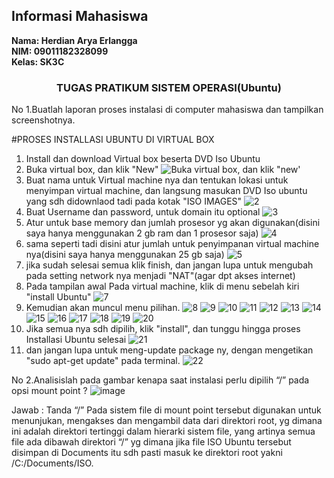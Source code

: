 ## Informasi Mahasiswa
**Nama: Herdian Arya Erlangga**\
**NIM: 09011182328099**\
**Kelas: SK3C**
<br>
<div align="Center">
  
### TUGAS PRATIKUM SISTEM OPERASI(Ubuntu)

</div>

No 1.Buatlah laporan proses instalasi di computer mahasiswa dan tampilkan 
screenshotnya.

#PROSES INSTALLASI UBUNTU DI VIRTUAL BOX

1. Install dan download Virtual box beserta DVD Iso Ubuntu
2. Buka virtual box, dan klik "New"
![Buka virtual box, dan klik "new'](https://github.com/user-attachments/assets/f0089d91-c634-4eaf-ad0f-6f6a41e4dd56)
3. Buat nama untuk Virtual machine nya dan tentukan lokasi untuk menyimpan virtual machine, dan langsung masukan DVD Iso ubuntu yang sdh didownlaod tadi pada kotak "ISO IMAGES"
![2](https://github.com/user-attachments/assets/df36b4c4-dcef-4ac5-8f28-707cc49a7113)
4. Buat Username dan password, untuk domain itu optional
![3](https://github.com/user-attachments/assets/a54c14f7-13d0-4caf-855b-b16d89f6e7f3)
5. Atur untuk base memory dan jumlah prosesor yg akan digunakan(disini saya hanya menggunakan 2 gb ram dan 1 prosesor saja)
![4](https://github.com/user-attachments/assets/f9811c62-581d-4236-9977-87ecf88b740c)
6. sama seperti tadi disini atur jumlah untuk penyimpanan virtual machine nya(disini saya hanya menggunakan 25 gb saja)
![5](https://github.com/user-attachments/assets/88fc4868-b526-498f-b3dc-3282816deeaa)
7. jika sudah selesai semua klik finish, dan jangan lupa untuk mengubah pada setting network nya menjadi "NAT"(agar dpt akses internet)
8. Pada tampilan awal Pada virtual machine, klik di menu sebelah kiri "install Ubuntu"
![7](https://github.com/user-attachments/assets/a6e64344-0d7a-4e7d-8ae4-b1651be5d8ce)
9. Kemudian akan muncul menu pilihan.
![8](https://github.com/user-attachments/assets/a970fe4d-62a5-42b5-b086-be7d973588e6)
![9](https://github.com/user-attachments/assets/8ac3c035-2c6b-4b0b-a3f7-4cdf3626e620)
![10](https://github.com/user-attachments/assets/47cd1eb0-f6d9-4a02-b760-9b2e48577671)
![11](https://github.com/user-attachments/assets/165a7ff3-a4f1-463b-8461-161a3b901963)
![12](https://github.com/user-attachments/assets/eef85a42-763a-401a-a07d-9dfff1850103)
![13](https://github.com/user-attachments/assets/aca27bd3-f369-4140-9ffa-cb68320df7c9)
![14](https://github.com/user-attachments/assets/c7f75b58-db82-4c86-b327-7b6b9398bfec)
![15](https://github.com/user-attachments/assets/0f5f4639-8317-4df7-90d6-0c4556035c8b)
![16](https://github.com/user-attachments/assets/1c8e755d-da8b-4640-84fc-f4fd14d6ca6d)
![17](https://github.com/user-attachments/assets/296c4bf0-e598-4360-b6ca-966de391d877)
![18](https://github.com/user-attachments/assets/b0e08b74-0548-42b8-ad98-6a410521a3df)
![19](https://github.com/user-attachments/assets/0fc28769-606c-4708-95f7-1637febcc167)
![20](https://github.com/user-attachments/assets/ea83f06b-c50f-4356-bc43-036fb7497a3c)
10. Jika semua nya sdh dipilih, klik "install", dan tunggu hingga proses Installasi Ubuntu selesai
![21](https://github.com/user-attachments/assets/d156ae81-7b5f-4bf0-b1af-c71daf049a5d)
11. dan jangan lupa untuk meng-update package ny, dengan mengetikan "sudo apt-get update" pada terminal.
![22](https://github.com/user-attachments/assets/33f67e12-8937-4fdb-bab2-ee5d3ca3cfe5)


No 2.Analisislah pada gambar kenapa saat instalasi perlu dipilih “/” pada opsi mount point ?
![image](https://github.com/user-attachments/assets/53277fdd-7d8f-4c22-b459-ea1e44608bb3)

Jawab : Tanda “/” Pada sistem file di mount point tersebut digunakan untuk menunjukan, mengakses dan mengambil data dari direktori root, yg dimana ini adalah direktori tertinggi dalam hierarki sistem file, yang artinya semua file ada dibawah direktori “/” yg dimana jika file ISO Ubuntu tersebut disimpan di Documents itu sdh pasti masuk ke direktori root yakni /C:/Documents/ISO.
